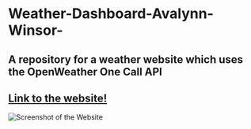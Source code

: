 # Weather-Dashboard-Avalynn-Winsor-
## A repository for a weather website which uses the OpenWeather One Call API
## [Link to the website!]()
![Screenshot of the Website]()